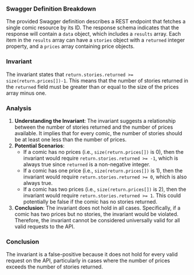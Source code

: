 ### Swagger Definition Breakdown
The provided Swagger definition describes a REST endpoint that fetches a single comic resource by its ID. The response schema indicates that the response will contain a `data` object, which includes a `results` array. Each item in the `results` array can have a `stories` object with a `returned` integer property, and a `prices` array containing price objects.

### Invariant
The invariant states that `return.stories.returned >= size(return.prices[])-1`. This means that the number of stories returned in the `returned` field must be greater than or equal to the size of the prices array minus one.

### Analysis
1. **Understanding the Invariant**: The invariant suggests a relationship between the number of stories returned and the number of prices available. It implies that for every comic, the number of stories should be at least one less than the number of prices.
2. **Potential Scenarios**:
   - If a comic has no prices (i.e., `size(return.prices[])` is 0), then the invariant would require `return.stories.returned >= -1`, which is always true since `returned` is a non-negative integer.
   - If a comic has one price (i.e., `size(return.prices[])` is 1), then the invariant would require `return.stories.returned >= 0`, which is also always true.
   - If a comic has two prices (i.e., `size(return.prices[])` is 2), then the invariant would require `return.stories.returned >= 1`. This could potentially be false if the comic has no stories returned.
3. **Conclusion**: The invariant does not hold in all cases. Specifically, if a comic has two prices but no stories, the invariant would be violated. Therefore, the invariant cannot be considered universally valid for all valid requests to the API.

### Conclusion
The invariant is a false-positive because it does not hold for every valid request on the API, particularly in cases where the number of prices exceeds the number of stories returned.
